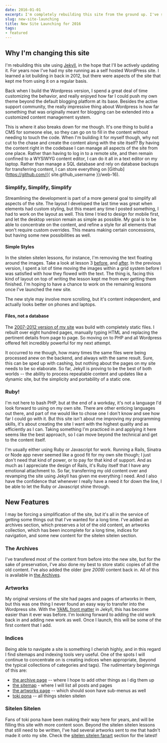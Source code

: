 ```yaml
---
date: 2016-01-01
excerpt: I'm completely rebuilding this site from the ground up. I've simplified a lot of things, but added a bunch of features in the process. Read about the changes and what's new <a href="2016/new-site-launching-2016/">here</a>
slug: new-site-launching
title: New Site Launching for 2016
tags:
- featured
---
```


## Why I'm changing this site

I'm rebuilding this site using [Jekyll](http://jekyllrb.com/), in the hope that I'll be actively updating it. For years now I've had my site running as a self hosted WordPress site.  I learned a lot building in back in 2012, but there were aspects of the site that kept me from using it on a regular basis.

Back when I build the Wordpress version, I spend a great deal of time customizing the behavior, and really enjoyed how far I could push my own theme beyond the default blogging platform at its base. Besides the active support community, the really impressive thing about Wordpress is how far something that was originally meant for blogging can be extended into a customized content management system.

This is where it also breaks down for me though. It's one thing to build a CMS for someone else, so they can go on to fill in the content without needing to touch the code. When I'm building it for myself though, why not cut to the chase and create the content along with the site itself? By having the content right in the codebase I can manage all aspects of the site from one place. Rather than having to log in to a remote site, and then remain confined to a WYSIWYG content editor, I can do it all in a text editor on my laptop. Rather than manage a SQL database and rely on database backups for transferring content, I can store everything on [Github](https://github.com/{{ site.github_username }}/web-16).

### Simplify, Simplify, Simplify

Streamlining the development is part of a more general goal to simplify all aspects of the site. The layout I developed the last time was great when elements had custom styling, but this meant any time I posted something, I had to work on the layout as well. This time I tried to design for mobile first, and let the desktop version remain as simple as possible. My goal is to be able to concentrate on the content, and refine a style for all elements that won't require custom overrides. This means making certain concessions, but having some new possibilities as well. 

#### Simple Styles

In the sitelen sitelen lessons, for instance, I'm removing the text floating around the images. Take a look at lesson 3 [before](/archive/2012/learn_t47_lesson-3.html), and [after](/toki-pona/lesson-3/). In the previous version, I spent a lot of time moving the images within a grid system before I was satisfied with how they flowed with the text. The thing is, facing this kind of layout on top of writing the lesson kept me from ever getting them finished. I'm hoping to have a chance to work on the remaining lessons once I've launched the new site.

The new style may involve more scrolling, but it's content independent, and actually looks better on phones and laptops. 

#### Files, not a database

The [2007-2012 version of my site](/archive/2007/) was build with completely static files. I rebuilt over eight hundred pages, manually typing HTML and replacing the pertinent details from page to page. So moving on to PHP and all Wordpress offered felt incredibly powerful for my next attempt.

It occurred to me though, how many times the same files were being processed anew on the backend, and always with the same result. Sure, this can be sped up with cashing, but nothing about the pages on my site needs to be so elaborate. So far, Jekyll is proving to be the best of both worlds -- the ability to process repeatable content and updates like a dynamic site, but the simplicity and portability of a static one. 

### Ruby!

I'm not here to bash PHP, but at the end of a workday, it's not a language I'd look forward to using on my own site.  There are other enticing languages out there, and part of me would like to chose one I don't know and see how far I could go with it. But this site isn't about me improving my programming skills, it's about creating the site I want with the highest quality and as efficiently as I can. Taking something I'm practiced in and applying it here seems like the best approach, so I can move beyond the technical and get to the content itself.

I'm usually either using Ruby or Javascript for work. Running a Rails, Sinatra or Node app never seemed like a good fit for my own site though; I just don't need that kind of power, or to pay for that kind of support.  And as much as I appreciate the design of Rails, it's Ruby itself that I have any emotional attachment to. So far, transferring my old content over and revamping the site using Jekyll has given me everything I need. And I also have the confidence that whenever I really have a need it for down the line, I be able to let the Ruby or Javascript shine through.

## New Features

I may be forcing a simplification of the site, but it's all in the service of getting some things out that I've wanted for a long time. I've added an archives section, which preserves a lot of the old content, an artworks collection, which has been incomplete for a long time, indices for navigation, and some new content for the sitelen sitelen section.

### The Archives

I've transfered most of the content from before into the new site, but for the sake of preservation, I've also done my best to store static copies of all the old content. I've also added the older *(pre 2009)* content back in. All of this is available in [the Archives](/archives).

### Artworks

My original versions of the site had pages and pages of artworks in them, but this was one thing I never found an easy way to transfer into the Wordpress site. With the [YAML front matter](http://jekyllrb.com/docs/frontmatter/) in Jekyll, this has become easier than it ever was before. I'm looking forward to adding the old work back in and adding new work as well. Once I launch, this will be some of the first content that I add.

### Indices

Being able to navigate a site is something I cherish highly, and in this regard I find sitemaps and indexing tools very useful.  One of the spots I will continue to concentrate on is creating indices when appropriate, (beyond the typical collections of categories and tags). The rudimentary beginnings of this are:

  * [the archive page](/archive/) -- where I hope to add other things as I dig them up
  * [the sitemap](/sitemap/) - where I will list all posts and pages
  * [the artworks page](/artworks/) -- which should soon have sub-menus as well 
  * [toki pona](/toki-pona) -- all things sitelen sitelen

### Sitelen Sitelen

Fans of toki pona have been making their way here for years, and will be filling this site with more content soon. Beyond the sitelen sitelen lessons that still need to be written, I've had several artworks sent to me that hadn't made it onto my site. Check the [sitelen sitelen fanart](/toki-pona/#sitelen-pi-jan-ante) section for the latest! 
